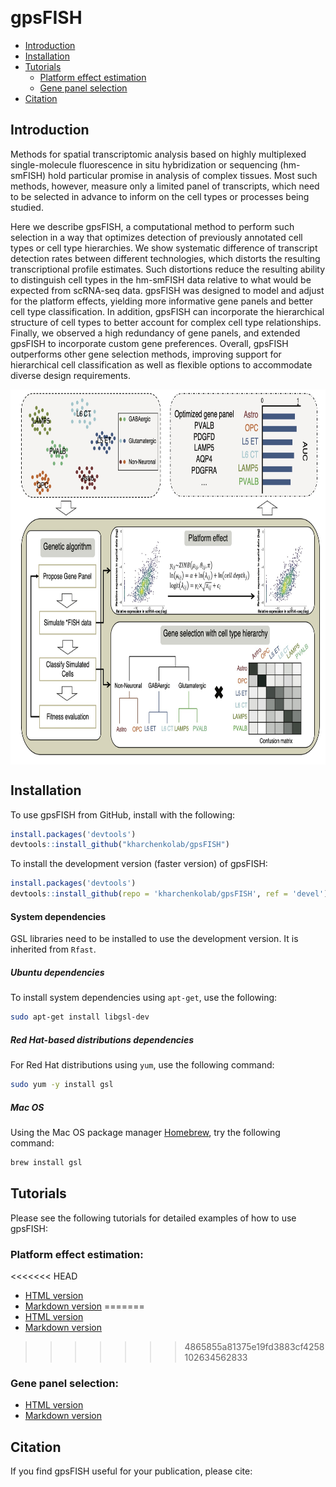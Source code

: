 
[![<kharchenkolab>](https://circleci.com/gh/kharchenkolab/gpsFISH.svg?style=svg)](https://app.circleci.com/pipelines/github/kharchenkolab/gpsFISH)

# gpsFISH
- [Introduction](#introduction)
- [Installation](#installation)
- [Tutorials](#tutorials)
  * [Platform effect estimation](#platform-effect-estimation)
  * [Gene panel selection](#gene-panel-selection)
- [Citation](#citation)


## Introduction
Methods for spatial transcriptomic analysis based on highly multiplexed single-molecule fluorescence in situ hybridization or sequencing (hm-smFISH) hold particular promise in analysis of complex tissues. Most such methods, however, measure only a limited panel of transcripts, which need to be selected in advance to inform on the cell types or processes being studied. 

Here we describe gpsFISH, a computational method to perform such selection in a way that optimizes detection of previously annotated cell types or cell type hierarchies. We show systematic difference of transcript detection rates between different technologies, which distorts the resulting transcriptional profile estimates. Such distortions reduce the resulting ability to distinguish cell types in the hm-smFISH data relative to what would be expected from scRNA-seq data. gpsFISH was designed to model and adjust for the platform effects, yielding more informative gene panels and better cell type classification. In addition, gpsFISH can incorporate the hierarchical structure of cell types to better account for complex cell type relationships. Finally, we observed a high redundancy of gene panels, and extended gpsFISH to incorporate custom gene preferences. Overall, gpsFISH outperforms other gene selection methods, improving support for hierarchical cell classification as well as flexible options to accommodate diverse design requirements.

<img src="inst/workflow.jpg" align="center" height="600">

## Installation
To use gpsFISH from GitHub, install with the following:

``` r
install.packages('devtools')
devtools::install_github("kharchenkolab/gpsFISH")
```

To install the development version (faster version) of gpsFISH:

``` r
install.packages('devtools')
devtools::install_github(repo = 'kharchenkolab/gpsFISH', ref = 'devel')
```

#### System dependencies

GSL libraries need to be installed to use the development version. It is inherited from `Rfast`. 

##### Ubuntu dependencies

To install system dependencies using `apt-get`, use the following:
```sh
sudo apt-get install libgsl-dev
```

##### Red Hat-based distributions dependencies

For Red Hat distributions using `yum`, use the following command:

```sh
sudo yum -y install gsl
```

##### Mac OS

Using the Mac OS package manager [Homebrew](https://brew.sh/), try the following command:

```sh
brew install gsl
```


## Tutorials

Please see the following tutorials for detailed examples of how to use gpsFISH: 

### Platform effect estimation:
<<<<<<< HEAD
* [HTML version](https://htmlpreview.github.io/?https://github.com/kharchenkolab/gpsFISH/blob/devel/doc/simulation_training.html)
* [Markdown version](https://github.com/kharchenkolab/gpsFISH/blob/devel/doc/simulation_training.md)
=======
* [HTML version](https://htmlpreview.github.io/?https://github.com/kharchenkolab/gpsFISH/blob/main/doc/simulation_training.html)
* [Markdown version](https://github.com/kharchenkolab/gpsFISH/blob/feature/speed_up/doc/simulation_training.md)
>>>>>>> 4865855a81375e19fd3883cf4258102634562833

### Gene panel selection:
* [HTML version](https://htmlpreview.github.io/?https://github.com/kharchenkolab/gpsFISH/blob/devel/doc/gene_panel_selection.html)
* [Markdown version](https://github.com/kharchenkolab/gpsFISH/blob/devel/doc/gene_panel_selection.md)


## Citation

If you find gpsFISH useful for your publication, please cite:
